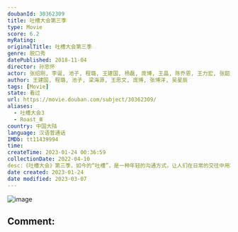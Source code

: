 ```yaml
---
doubanId: 30362309
title: 吐槽大会第三季
type: Movie
score: 6.2
myRating: 
originalTitle: 吐槽大会第三季
genre: 脱口秀
datePublished: 2018-11-04
director: 孙忠怀
actor: 张绍刚, 李诞, 池子, 程璐, 王建国, 杨磊, 庞博, 王晶, 陈乔恩, 王力宏, 张韶涵, 杨超越, 陶喆, 王珮瑜, 王菊, 臧鸿飞, 李克勤, 杨芸晴, 姜思达, 金承志, 杨幂, 张艺兴, 王千源, 陈意涵, 毕赣, 杨迪, 柳岩, 欧阳娜娜, 徐冬冬, 尹正, 邱意浓, 黄觉, 佟大为, 贾玲, 吴青峰, 黄圣依, 袁弘, 王祖蓝, 陈百祥, 郑则仕, 罗家英, 汪苏泷, 李荣浩, 周笔畅, 杜淳, 乔杉, 王迅, 奚梦瑶, 曾轶可, 颖儿, 侯佩岑, 张碧晨, 包贝尔, 蔡明, 欧阳靖, 陈永忠, 陈铭章, 呼兰, 吉克隽逸, 辰亦儒, 大左, 陈珊妮, 方文山, 热狗, 范湉湉, 潘晓婷, 张蔷, 朱孝天, 刘畊宏, 张博洋, 田亮, 冉莹颖, 许茹芸, 刘维, 王思文, 吴克群, 袁成杰, 柯洁, 姜振宇, 沈玉琳, 黄雅莉, 邹市明, 沈凌, 李静, 大王, 李小鹏, 张卫平, 张继科, 王楠
author: 王建国, 程璐, 池子, 梁海源, 王思文, 庞博, 张博洋, 吴星辰
tags: [Movie]
state: 看过
url: https://movie.douban.com/subject/30362309/
aliases:
  - 吐槽大会3
  - Roast_Ⅲ
country: 中国大陆
language: 汉语普通话
IMDb: tt11439994
time: 
createTime: 2023-01-24 00:36:59
collectionDate: 2022-04-10
desc:《吐槽大会》第三季，如今的“吐槽”，是一种年轻的沟通方式，让人们在日常的交往中用坦诚的态度与机智幽默的语言，去拉近彼此之间的距离，从而达成理解，收获关怀，彼此鼓舞。人们会更加乐于吐槽，享受吐槽，并在吐...
date created: 2023-01-24
date modified: 2023-03-07
---
```


![image](p2538347989.jpg)

Comment:
---
